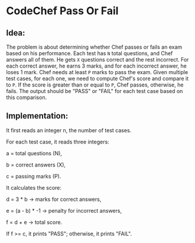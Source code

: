 ﻿# CodeChef Pass Or Fail
## Idea:

The problem is about determining whether Chef passes or fails an exam based on his performance. Each test has `N` total questions, and Chef answers all of them. He gets `X` questions correct and the rest incorrect. For each correct answer, he earns 3 marks, and for each incorrect answer, he loses 1 mark. Chef needs at least `P` marks to pass the exam. Given multiple test cases, for each one, we need to compute Chef's score  and compare it to `P`. If the score is greater than or equal to `P`, Chef passes, otherwise, he fails. The output should be "PASS" or "FAIL" for each test case based on this comparison.

## Implementation:
It first reads an integer n, the number of test cases.

For each test case, it reads three integers:

a = total questions (N),

b = correct answers (X),

c = passing marks (P).

It calculates the score:

d = 3 * b → marks for correct answers,

e = (a - b) * -1 → penalty for incorrect answers,

f = d + e → total score.

If f >= c, it prints "PASS"; otherwise, it prints "FAIL".
